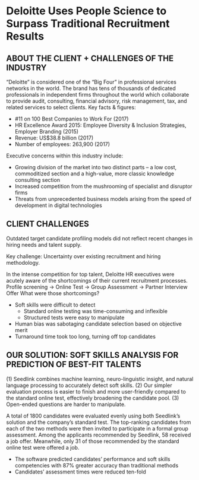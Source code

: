# Deloitte Uses People Science to Surpass Traditional Recruitment Results

## ABOUT THE CLIENT + CHALLENGES OF THE INDUSTRY

“Deloitte” is considered one of the “Big Four” in professional services networks in the world. The brand has tens of thousands of dedicated professionals in independent firms throughout the world which collaborate to provide audit, consulting, financial advisory, risk management, tax, and related services to select clients.
Key facts & figures:
* #11 on 100 Best Companies to Work For (2017) 
* HR Excellence Award 2015: Employee Diversity & Inclusion Strategies, Employer Branding (2015)
* Revenue: US$38.8 billion (2017)
* Number of employees: 263,900 (2017)

Executive concerns within this industry include:
* Growing division of the market into two distinct parts – a low cost, commoditized section and a high-value, more classic knowledge consulting section  
* Increased competition from the mushrooming of specialist and disruptor firms   
* Threats from unprecedented business models arising from the speed of development in digital technologies

## CLIENT CHALLENGES

Outdated target candidate profiling models did not reflect recent changes in hiring needs and talent supply.  

Key challenge: Uncertainty over existing recruitment and hiring methodology. 

In the intense competition for top talent, Deloitte HR executives were acutely aware of the shortcomings of their current recruitment processes.
Profile screening → Online Test → Group Assessment → Partner Interview Offer
What were those shortcomings?
* Soft skills were difficult to detect
	* Standard online testing was time-consuming and inflexible
	* Structured tests were easy to manipulate  
* Human bias was sabotaging candidate selection based on objective merit  
* Turnaround time took too long, turning off top candidates

## OUR SOLUTION: SOFT SKILLS ANALYSIS FOR PREDICTION OF BEST-FIT TALENTS
(1) Seedlink combines machine learning, neuro-linguistic insight, and natural language processing to accurately detect soft skills.
(2) Our simpler evaluation process is easier to finish and more user-friendly compared to the standard online test, effectively broadening the candidate pool.
(3) Open-ended questions are harder to manipulate.

A total of 1800 candidates were evaluated evenly using both Seedlink’s solution and the company’s standard test. The top-ranking candidates from each of the two methods were then invited to participate in a formal group assessment. 
Among the applicants recommended by Seedlink, 58 received a job offer. Meanwhile, only 31 of those recommended by the standard online test were offered a job.
* The software predicted candidates’ performance and soft skills competencies with 87% greater accuracy than traditional methods  
* Candidates’ assessment times were reduced ten-fold






